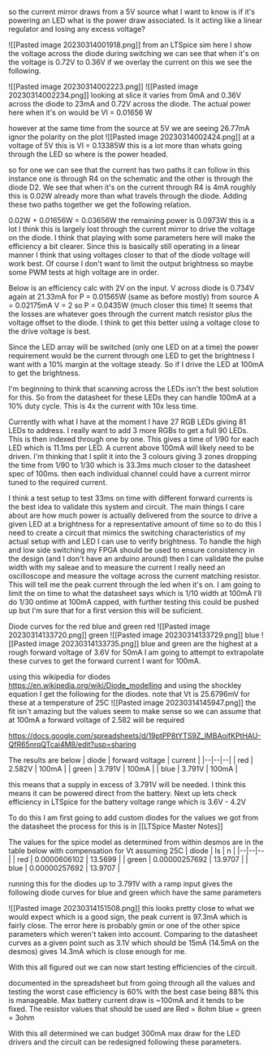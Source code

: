 so the current mirror draws from a 5V source what I want to know is if it's powering an LED what is the power draw associated. Is it acting like a linear regulator and losing any excess voltage?

![[Pasted image 20230314001918.png]]
from an LTSpice sim here I show the voltage across the diode during switching we can see that when it's on the voltage is 0.72V to 0.36V if we overlay the current on this we see the following.

![[Pasted image 20230314002223.png]]
![[Pasted image 20230314002234.png]]
looking at slice it varies from 0mA and 0.36V across the diode to 23mA and 0.72V across the diode. The actual power here when it's on would be VI =  0.01656 W 

however at the same time from the source at 5V we are seeing 26.77mA ignor the polarity on the plot
![[Pasted image 20230314002424.png]]
at a voltage of 5V this is VI = 0.13385W this is a lot more than whats going through the LED so where is the power headed.

so for one we can see that the current has two paths it can follow in this instance one is through R4 on the schematic and the other is through the diode D2. We see that when it's on the current through R4 is 4mA roughly this is 0.02W already more than what travels through the diode. Adding these two paths together we get the following relation.

0.02W + 0.01656W = 0.03656W
the remaining power is 0.0973W this is a lot I think this is largely lost through the current mirror to drive the voltage on the diode. I think that playing with some parameters here will make the efficiency a bit clearer. Since this is basically still operating in a linear manner I think that using voltages closer to that of the diode voltage will work best. Of course I don't want to limit the output brightness so maybe some PWM tests at high voltage are in order. 

Below is an efficiency calc with 2V on the input. 
V across diode is 0.734V again at 21.33mA for P = 0.01565W (same as before mostly)
from source A = 0.02175mA V = 2 so P = 0.0435W (much closer this time)
It seems that the losses are whatever goes through the current match resistor plus the voltage offset to the diode. I think to get this better using a voltage close to the drive voltage is best. 
 
Since the LED array will be switched (only one LED on at a time) the power requirement would be the current through one LED to get the brightness I want with a 10% margin at the voltage steady. So if I drive the LED at 100mA to get the brightness.

I'm beginning to think that scanning across the LEDs isn't the best solution for this. So from the datasheet for these LEDs they can handle 100mA at a 10% duty cycle. This is 4x the current with 10x less time. 

Currently with what I have at the moment I have 27 RGB LEDs giving 81 LEDs to address. I really want to add 3 more RGBs to get a full 90 LEDs. This is then indexed through one by one. This gives a time of 1/90 for each LED which is 11.1ms per LED. A current above 100mA will likely need to be driven. I'm thinking that I split it into the 3 colours giving 3 zones dropping the time from 1/90 to 1/30 which is 33.3ms much closer to the datasheet spec of 100ms. then each individual channel could have a current mirror tuned to the required current. 

I think a test setup to test 33ms on time with different forward currents is the best idea to validate this system and circuit. The main things I care about are how much power is actually delivered from the source to drive a given LED at a brightness for a representative amount of time so to do this I need to create a circuit that mimics the switching characteristics of my actual setup with and LED I can use to verify brightness. To handle the high and low side switching my FPGA should be used to ensure consistency in the design (and I don't have an arduino around) then I can validate the pulse width with my saleae and to measure the current I really need an oscilloscope and measure the voltage across the current matching resistor. This will tell me the peak current through the led when it's on.  I am going to limit the on time to what the datasheet says which is 1/10 width at 100mA I'll do 1/30 ontime at 100mA capped, with further testing this could be pushed up but I'm sure that for a first version this will be suficient. 

Diode curves for the red blue and green
red
![[Pasted image 20230314133720.png]]
green
![[Pasted image 20230314133729.png]]
blue
![[Pasted image 20230314133735.png]]
blue and green are the highest at a rough forward voltage of 3.6V for 50mA I am going to attempt to extrapolate these curves to get the forward current I want for 100mA. 

using this wikipedia for diodes
https://en.wikipedia.org/wiki/Diode_modelling
and using the shockley equation I get the following for the diodes. note that Vt is 25.6796mV for these at a temperature of 25C
![[Pasted image 20230314145947.png]]
the fit isn't amazing but the values seem to make sense 
so we can assume that at 100mA a forward voltage of 2.582 will be required


https://docs.google.com/spreadsheets/d/19ptPP8tYTS9Z_lMBAoifKPtHAU-QfR65nrqQTcai4M8/edit?usp=sharing

The results are below
| diode | forward voltage | current |
|--|--|--|
| red | 2.582V | 100mA |
| green | 3.791V | 100mA |
| blue | 3.791V | 100mA |

this means that a supply in excess of 3.791V will be needed. I think this means it can be powered direct from the battery. Next up lets check efficiency in LTSpice for the battery voltage range which is 3.6V - 4.2V

To do this I am first going to add custom diodes for the values we got from the datasheet the process for this is in [[LTSpice Master Notes]]

The values for the spice model as determined from within desmos are in the table below with compensation for Vt assuming 25C
| diode | Is | n |
|--|--|--|
| red | 0.0000606102 | 13.5699 |
| green | 0.00000257692 | 13.9707 |
| blue | 0.00000257692 | 13.9707 |

running this for the diodes up to 3.791V with a ramp input gives the following diode curves for blue and green which have the same parameters

![[Pasted image 20230314151508.png]]
this looks pretty close to what we would expect which is a good sign, the peak current is 97.3mA which is fairly close. The error here is probably gmin or one of the other spice parameters which weren't taken into account. Comparing to the datasheet curves as a given point such as 3.1V which should be 15mA (14.5mA on the desmos) gives 14.3mA which is close enough for me. 

With this all figured out we can now start testing efficiencies of the circuit. 

documented in the spreadsheet but from going through all the values and testing the worst case efficiency is 60% with the best case being 88% this is manageable. Max battery current draw is ~100mA and it tends to be fixed. The resistor values that should be used are 
Red = 8ohm
blue = green = 3ohm

With this all determined we can budget 300mA max draw for the LED drivers and the circuit can be redesigned following these parameters. 
